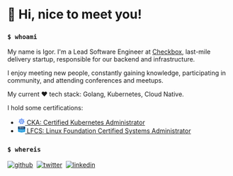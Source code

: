 # 👋 Hi, nice to meet you!

### `$ whoami`

My name is Igor. I'm a Lead Software Engineer at [Checkbox](https://чекбокс.рф), last-mile delivery startup, responsible for our backend and infrastructure.

I enjoy meeting new people, constantly gaining knowledge, participating in community, and attending conferences and meetups.

My current ❤ tech stack: Golang, Kubernetes, Cloud Native.

I hold some certifications:

- <a href="https://www.youracclaim.com/badges/6fe47303-f268-40f8-9b31-2e66b12c86c8/public_url"><img src="images/cka.png" width="16" alt="CKA">&nbsp;CKA: Certified Kubernetes Administrator</a>
- <a href="https://www.youracclaim.com/badges/75a251f6-c390-4a49-a5ba-002e72fc4631/public_url"><img src="images/lfcs.png" width="16" alt="LFCS">&nbsp;LFCS: Linux Foundation Certified Systems Administrator</a>

### `$ whereis`

[![github](https://img.shields.io/badge/GitHub-%2312100E.svg?&style=for-the-badge&logo=Github&logoColor=white)](https://github.com/hypnoglow)&nbsp;
[![twitter](https://img.shields.io/badge/twitter-%231DA1F2.svg?&style=for-the-badge&logo=twitter&logoColor=white)](https://twitter.com/hypnoglow)&nbsp;
[![linkedin](https://img.shields.io/badge/linkedin-%230077B5.svg?&style=for-the-badge&logo=linkedin&logoColor=white)](https://www.linkedin.com/in/igor-zibarev)&nbsp;
